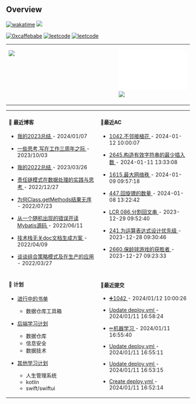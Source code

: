 
## Overview

[![wakatime](https://wakatime.com/badge/user/78591c59-95d5-4479-b2fc-988c35f31d59.svg)](https://wakatime.com/@78591c59-95d5-4479-b2fc-988c35f31d59) ![](https://gpvc.arturio.dev/0xcaffebabe)

[![0xcaffebabe](https://img.shields.io/static/v1?label=LeetCode%200xcaffebabe&message=4721&color=success)](https://leetcode.cn/u/0xcaffebabe/) [![leetcode](https://img.shields.io/static/v1?label=Solved&message=1070%20/%203651&color=success)](https://leetcode.cn/u/0xcaffebabe/) [![leetcode](https://img.shields.io/static/v1?label=Accepted&message=84.63%&color=success)](https://leetcode.cn/u/0xcaffebabe/)

<table border="0">
  <tr border="0">

  <td valign="top" width="60%">

  ![](https://github-readme-stats.vercel.app/api/wakatime?username=0xcaffebabe&layout=compact&langs_count=12&theme=dark&range=all_time)

  </td>

  <td valign="top" width="40%">

  ![](https://raw.githubusercontent.com/0xcaffebabe/github-stats/master/generated/overview.svg)
  ![](https://github-profile-summary-cards.vercel.app/api/cards/productive-time?username=0xcaffebabe&theme=github_dark&utcOffset=8)

  </td>
  </tr>

</table>

<table>

<tr>
<td valign="top" width="50%">

#### 📖 最近博客


* <a href="https://0xcaffebabe.github.io/%E4%BA%BA%E7%94%9F/2024/01/07/%E6%88%91%E7%9A%842023%E6%80%BB%E7%BB%93.html" target="_blank"> 我的2023总结 </a> - 2024/01/07 

    
* <a href="https://0xcaffebabe.github.io/%E4%BA%BA%E7%94%9F/2023/10/03/%E4%B8%80%E4%BA%9B%E6%80%9D%E8%80%83,%E5%86%99%E5%9C%A8%E5%B7%A5%E4%BD%9C%E4%B8%89%E5%91%A8%E5%B9%B4%E4%B9%8B%E9%99%85.html" target="_blank"> 一些思考,写在工作三周年之际 </a> - 2023/10/03 

    
* <a href="https://0xcaffebabe.github.io/%E4%BA%BA%E7%94%9F/2023/03/26/%E6%88%91%E7%9A%842022%E6%80%BB%E7%BB%93.html" target="_blank"> 我的2022总结 </a> - 2023/03/26 

    
* <a href="https://0xcaffebabe.github.io/%E8%AE%BE%E8%AE%A1%E6%A8%A1%E5%BC%8F/2022/12/27/%E8%B4%A3%E4%BB%BB%E9%93%BE%E6%A8%A1%E5%BC%8F%E5%9C%A8%E6%95%B0%E6%8D%AE%E5%A4%84%E7%90%86%E7%9A%84%E5%AE%9E%E8%B7%B5%E4%B8%8E%E6%80%9D%E8%80%83.html" target="_blank"> 责任链模式在数据处理的实践与思考 </a> - 2022/12/27 

    
* <a href="https://0xcaffebabe.github.io/jvm/2022/07/23/%E4%B8%BA%E4%BD%95Class.getMethods%E7%BB%93%E6%9E%9C%E6%97%A0%E5%BA%8F.html" target="_blank"> 为何Class.getMethods结果无序 </a> - 2022/07/23 

    
* <a href="https://0xcaffebabe.github.io/java/2022/06/11/%E4%BB%8E%E4%B8%80%E4%B8%AA%E9%9A%8F%E6%9C%BA%E5%87%BA%E7%8E%B0%E7%9A%84%E9%94%99%E8%AF%AF%E5%BC%80%E8%AF%BBMybatis%E6%BA%90%E7%A0%81.html" target="_blank"> 从一个随机出现的错误开读Mybatis源码 </a> - 2022/06/11 

    
* <a href="https://0xcaffebabe.github.io/%E6%97%A5%E5%B8%B8/2022/04/09/%E6%8A%80%E6%9C%AF%E6%A0%88%E6%97%A0%E5%85%B3doc%E6%96%87%E6%A1%A3%E7%94%9F%E6%88%90%E6%96%B9%E6%A1%88.html" target="_blank"> 技术栈无关doc文档生成方案 </a> - 2022/04/09 

    
* <a href="https://0xcaffebabe.github.io/%E8%AE%BE%E8%AE%A1%E6%A8%A1%E5%BC%8F/2022/03/27/%E8%B0%88%E8%B0%88%E7%BB%84%E5%90%88%E7%AD%96%E7%95%A5%E6%A8%A1%E5%BC%8F%E5%8F%8A%E5%9C%A8%E7%94%9F%E4%BA%A7%E7%9A%84%E5%BA%94%E7%94%A8.html" target="_blank"> 谈谈组合策略模式及在生产的应用 </a> - 2022/03/27 

        

</td>

<td valign="top" width="50%">

#### 🔋最近AC


  * <a href="https://leetcode.cn/submissions/detail/494951305" target="_blank"> 1042.不邻接植花 </a> - 2024-01-12 10:00:07 

    
  * <a href="https://leetcode.cn/submissions/detail/494748266" target="_blank"> 2645.构造有效字符串的最少插入数 </a> - 2024-01-11 13:33:08 

    
  * <a href="https://leetcode.cn/submissions/detail/494197053" target="_blank"> 1615.最大网络秩 </a> - 2024-01-09 09:57:18 

    
  * <a href="https://leetcode.cn/submissions/detail/494000452" target="_blank"> 447.回旋镖的数量 </a> - 2024-01-08 13:22:42 

    
  * <a href="https://leetcode.cn/submissions/detail/491955294" target="_blank"> LCR 086.分割回文串 </a> - 2023-12-29 09:52:40 

    
  * <a href="https://leetcode.cn/submissions/detail/491712609" target="_blank"> 241.为运算表达式设计优先级 </a> - 2023-12-28 09:30:46 

    
  * <a href="https://leetcode.cn/submissions/detail/491462328" target="_blank"> 2660.保龄球游戏的获胜者 </a> - 2023-12-27 09:23:33 

    

</td>

</tr>

<tr>

<td valign="top" width="50%">

#### 📝 计划

- [进行中的书单](https://github.com/users/0xcaffebabe/projects/4)
  - 数据仓库工具箱


- [后端学习计划](https://github.com/users/0xcaffebabe/projects/1)
  - 数据仓库
  - 信息安全
  - 数据技术


- [其他学习计划](https://github.com/users/0xcaffebabe/projects/3)
  - 人生管理系统
  - kotlin
  - swift/swiftui


<td>

#### 🌴最近提交


  * <a href="https://github.com/0xcaffebabe/leetcode/commit/ea6c5dffba38a2a2e6feecdd2e840f7a7b092be7" target="_blank"> ➕1042 </a> - 2024/01/12 10:00:26 

    
  * <a href="https://github.com/0xcaffebabe/love-song/commit/0d26672f9382c2ec2c1b83ebe2e90d21afb1c440" target="_blank"> Update deploy.yml </a> - 2024/01/11 16:58:24 

    
  * <a href="https://github.com/0xcaffebabe/note/commit/66271e3ebb1c61ad9ffc0638ff64a6358fd9cdfe" target="_blank"> ✏机器学习 </a> - 2024/01/11 16:55:40 

    
  * <a href="https://github.com/0xcaffebabe/love-song/commit/a4fbd58d8d209bfa37b4a786ed59e41c9f2cb58f" target="_blank"> Update deploy.yml </a> - 2024/01/11 16:55:11 

    
  * <a href="https://github.com/0xcaffebabe/love-song/commit/96a07ed6a75b4080ace5df6a398a1767bdfaea8c" target="_blank"> Update deploy.yml </a> - 2024/01/11 16:53:15 

    
  * <a href="https://github.com/0xcaffebabe/love-song/commit/f792cbe1302f69bc71ffa8b49f206c2cf39f6469" target="_blank"> Create deploy.yml </a> - 2024/01/11 16:52:14 

    

</td>

</tr>

</table>

